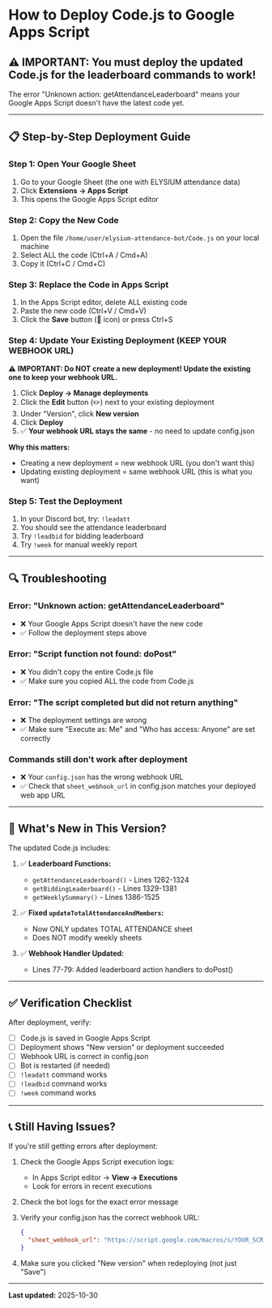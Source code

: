 # How to Deploy Code.js to Google Apps Script

## ⚠️ IMPORTANT: You must deploy the updated Code.js for the leaderboard commands to work!

The error "Unknown action: getAttendanceLeaderboard" means your Google Apps Script doesn't have the latest code yet.

---

## 📋 Step-by-Step Deployment Guide

### Step 1: Open Your Google Sheet
1. Go to your Google Sheet (the one with ELYSIUM attendance data)
2. Click **Extensions → Apps Script**
3. This opens the Google Apps Script editor

### Step 2: Copy the New Code
1. Open the file `/home/user/elysium-attendance-bot/Code.js` on your local machine
2. Select ALL the code (Ctrl+A / Cmd+A)
3. Copy it (Ctrl+C / Cmd+C)

### Step 3: Replace the Code in Apps Script
1. In the Apps Script editor, delete ALL existing code
2. Paste the new code (Ctrl+V / Cmd+V)
3. Click the **Save** button (💾 icon) or press Ctrl+S

### Step 4: Update Your Existing Deployment (KEEP YOUR WEBHOOK URL)

⚠️ **IMPORTANT: Do NOT create a new deployment! Update the existing one to keep your webhook URL.**

1. Click **Deploy → Manage deployments**
2. Click the **Edit** button (✏️) next to your existing deployment
3. Under "Version", click **New version**
4. Click **Deploy**
5. ✅ **Your webhook URL stays the same** - no need to update config.json

**Why this matters:**
- Creating a new deployment = new webhook URL (you don't want this)
- Updating existing deployment = same webhook URL (this is what you want)

### Step 5: Test the Deployment
1. In your Discord bot, try: `!leadatt`
2. You should see the attendance leaderboard
3. Try `!leadbid` for bidding leaderboard
4. Try `!week` for manual weekly report

---

## 🔍 Troubleshooting

### Error: "Unknown action: getAttendanceLeaderboard"
- ❌ Your Google Apps Script doesn't have the new code
- ✅ Follow the deployment steps above

### Error: "Script function not found: doPost"
- ❌ You didn't copy the entire Code.js file
- ✅ Make sure you copied ALL the code from Code.js

### Error: "The script completed but did not return anything"
- ❌ The deployment settings are wrong
- ✅ Make sure "Execute as: Me" and "Who has access: Anyone" are set correctly

### Commands still don't work after deployment
- ❌ Your `config.json` has the wrong webhook URL
- ✅ Check that `sheet_webhook_url` in config.json matches your deployed web app URL

---

## 📝 What's New in This Version?

The updated Code.js includes:

1. ✅ **Leaderboard Functions:**
   - `getAttendanceLeaderboard()` - Lines 1262-1324
   - `getBiddingLeaderboard()` - Lines 1329-1381
   - `getWeeklySummary()` - Lines 1386-1525

2. ✅ **Fixed `updateTotalAttendanceAndMembers`:**
   - Now ONLY updates TOTAL ATTENDANCE sheet
   - Does NOT modify weekly sheets

3. ✅ **Webhook Handler Updated:**
   - Lines 77-79: Added leaderboard action handlers to doPost()

---

## ✅ Verification Checklist

After deployment, verify:

- [ ] Code.js is saved in Google Apps Script
- [ ] Deployment shows "New version" or deployment succeeded
- [ ] Webhook URL is correct in config.json
- [ ] Bot is restarted (if needed)
- [ ] `!leadatt` command works
- [ ] `!leadbid` command works
- [ ] `!week` command works

---

## 📞 Still Having Issues?

If you're still getting errors after deployment:

1. Check the Google Apps Script execution logs:
   - In Apps Script editor → **View → Executions**
   - Look for errors in recent executions

2. Check the bot logs for the exact error message

3. Verify your config.json has the correct webhook URL:
   ```json
   {
     "sheet_webhook_url": "https://script.google.com/macros/s/YOUR_SCRIPT_ID/exec"
   }
   ```

4. Make sure you clicked "New version" when redeploying (not just "Save")

---

**Last updated:** 2025-10-30
